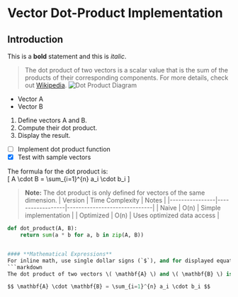 # Vector Dot-Product Implementation
## Introduction

This is a **bold** statement and this is *italic*.
> The dot product of two vectors is a scalar value that is the sum of the products of their corresponding components.
For more details, check out [Wikipedia](https://en.wikipedia.org/wiki/Dot_product).
![Dot Product Diagram](https://example.com/dot-product-diagram.png)
- Vector A
- Vector B
1. Define vectors A and B.
2. Compute their dot product.
3. Display the result.
- [ ] Implement dot product function
- [x] Test with sample vectors

The formula for the dot product is:  
\[ A \cdot B = \sum_{i=1}^{n} a_i \cdot b_i \]

[^1]: This is a simple formula where \( a_i \) and \( b_i \) are the components of vectors A and B, respectively.
> **Note:** The dot product is only defined for vectors of the same dimension.
| Version        | Time Complexity  | Notes                        |
|----------------|------------------|------------------------------|
| Naive          | O(n)             | Simple implementation        |
| Optimized      | O(n)             | Uses optimized data access   |

```python
def dot_product(A, B):
    return sum(a * b for a, b in zip(A, B))


#### **Mathematical Expressions**
For inline math, use single dollar signs (`$`), and for displayed equations, use double dollar signs (`$$`).
```markdown
The dot product of two vectors \( \mathbf{A} \) and \( \mathbf{B} \) is given by:

$$ \mathbf{A} \cdot \mathbf{B} = \sum_{i=1}^{n} a_i \cdot b_i $$ 

